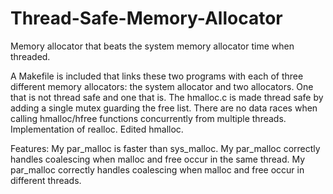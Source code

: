 # Thread-Safe-Memory-Allocator
Memory allocator that beats the system memory allocator time when threaded.

A Makefile is included that links these two programs with each of three different memory allocators: the system allocator and 
two allocators. One that is not thread safe and one that is.
    The hmalloc.c is made thread safe by adding a single mutex guarding the free list. There are no data races when calling 
    hmalloc/hfree functions concurrently from multiple threads.
    Implementation of realloc.
    Edited hmalloc.

Features:
    My par_malloc is faster than sys_malloc.
    My par_malloc correctly handles coalescing when malloc and free occur in the same thread.
    My par_malloc correctly handles coalescing when malloc and free occur in different threads.
